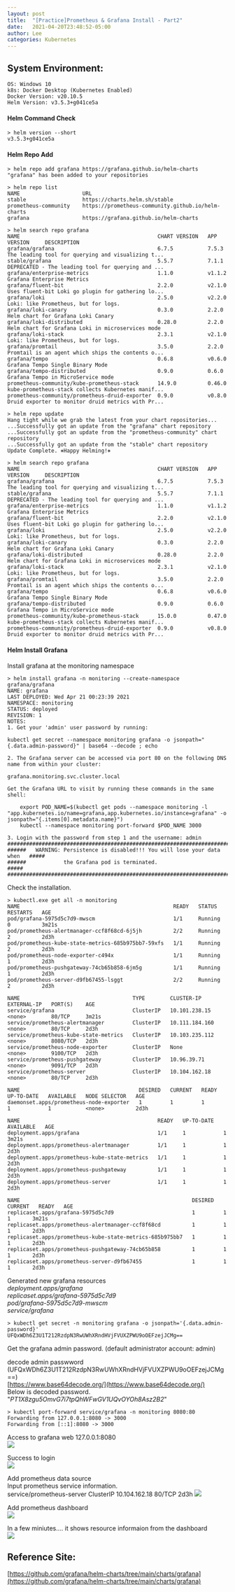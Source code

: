 ```yaml
---
layout: post
title:  "[Practice]Prometheus & Grafana Install - Part2"
date:   2021-04-20T23:48:52-05:00
author: Lee
categories: Kubernetes
---
```


## System Environment:
    OS: Windows 10 
    k8s: Docker Desktop (Kubernetes Enabled)
    Docker Version: v20.10.5
    Helm Version: v3.5.3+g041ce5a



#### Helm Command Check 
    > helm version --short
    v3.5.3+g041ce5a

#### Helm Repo Add 
    > helm repo add grafana https://grafana.github.io/helm-charts
    "grafana" has been added to your repositories

    > helm repo list
    NAME                    URL
    stable                  https://charts.helm.sh/stable
    prometheus-community    https://prometheus-community.github.io/helm-charts
    grafana                 https://grafana.github.io/helm-charts

    > helm search repo grafana
    NAME                                            CHART VERSION   APP VERSION     DESCRIPTION
    grafana/grafana                                 6.7.5           7.5.3           The leading tool for querying and visualizing t...
    stable/grafana                                  5.5.7           7.1.1           DEPRECATED - The leading tool for querying and ...
    grafana/enterprise-metrics                      1.1.0           v1.1.2          Grafana Enterprise Metrics
    grafana/fluent-bit                              2.2.0           v2.1.0          Uses fluent-bit Loki go plugin for gathering lo...
    grafana/loki                                    2.5.0           v2.2.0          Loki: like Prometheus, but for logs.
    grafana/loki-canary                             0.3.0           2.2.0           Helm chart for Grafana Loki Canary
    grafana/loki-distributed                        0.28.0          2.2.0           Helm chart for Grafana Loki in microservices mode
    grafana/loki-stack                              2.3.1           v2.1.0          Loki: like Prometheus, but for logs.
    grafana/promtail                                3.5.0           2.2.0           Promtail is an agent which ships the contents o...
    grafana/tempo                                   0.6.8           v0.6.0          Grafana Tempo Single Binary Mode
    grafana/tempo-distributed                       0.9.0           0.6.0           Grafana Tempo in MicroService mode
    prometheus-community/kube-prometheus-stack      14.9.0          0.46.0          kube-prometheus-stack collects Kubernetes manif...
    prometheus-community/prometheus-druid-exporter  0.9.0           v0.8.0          Druid exporter to monitor druid metrics with Pr...

    > helm repo update
    Hang tight while we grab the latest from your chart repositories...
    ...Successfully got an update from the "grafana" chart repository
    ...Successfully got an update from the "prometheus-community" chart repository
    ...Successfully got an update from the "stable" chart repository
    Update Complete. ⎈Happy Helming!⎈
    
    > helm search repo grafana
    NAME                                            CHART VERSION   APP VERSION     DESCRIPTION
    grafana/grafana                                 6.7.5           7.5.3           The leading tool for querying and visualizing t...
    stable/grafana                                  5.5.7           7.1.1           DEPRECATED - The leading tool for querying and ...
    grafana/enterprise-metrics                      1.1.0           v1.1.2          Grafana Enterprise Metrics
    grafana/fluent-bit                              2.2.0           v2.1.0          Uses fluent-bit Loki go plugin for gathering lo...
    grafana/loki                                    2.5.0           v2.2.0          Loki: like Prometheus, but for logs.
    grafana/loki-canary                             0.3.0           2.2.0           Helm chart for Grafana Loki Canary
    grafana/loki-distributed                        0.28.0          2.2.0           Helm chart for Grafana Loki in microservices mode
    grafana/loki-stack                              2.3.1           v2.1.0          Loki: like Prometheus, but for logs.
    grafana/promtail                                3.5.0           2.2.0           Promtail is an agent which ships the contents o...
    grafana/tempo                                   0.6.8           v0.6.0          Grafana Tempo Single Binary Mode
    grafana/tempo-distributed                       0.9.0           0.6.0           Grafana Tempo in MicroService mode
    prometheus-community/kube-prometheus-stack      15.0.0          0.47.0          kube-prometheus-stack collects Kubernetes manif...
    prometheus-community/prometheus-druid-exporter  0.9.0           v0.8.0          Druid exporter to monitor druid metrics with Pr...

 

#### Helm Install Grafana

Install grafana at the monitoring namespace  

    > helm install grafana -n monitoring --create-namespace grafana/grafana
    NAME: grafana
    LAST DEPLOYED: Wed Apr 21 00:23:39 2021
    NAMESPACE: monitoring
    STATUS: deployed
    REVISION: 1
    NOTES:
    1. Get your 'admin' user password by running:

    kubectl get secret --namespace monitoring grafana -o jsonpath="{.data.admin-password}" | base64 --decode ; echo

    2. The Grafana server can be accessed via port 80 on the following DNS name from within your cluster:

    grafana.monitoring.svc.cluster.local

    Get the Grafana URL to visit by running these commands in the same shell:

        export POD_NAME=$(kubectl get pods --namespace monitoring -l "app.kubernetes.io/name=grafana,app.kubernetes.io/instance=grafana" -o jsonpath="{.items[0].metadata.name}")
        kubectl --namespace monitoring port-forward $POD_NAME 3000

    3. Login with the password from step 1 and the username: admin
    #################################################################################
    ######   WARNING: Persistence is disabled!!! You will lose your data when   #####
    ######            the Grafana pod is terminated.                            #####
    #################################################################################



Check the installation.  

    > kubectl.exe get all -n monitoring
    NAME                                                 READY   STATUS    RESTARTS   AGE
    pod/grafana-5975d5c7d9-mwscm                         1/1     Running   0          3m21s
    pod/prometheus-alertmanager-ccf8f68cd-6j5jh          2/2     Running   2          2d3h
    pod/prometheus-kube-state-metrics-685b975bb7-59xfs   1/1     Running   2          2d3h
    pod/prometheus-node-exporter-c494x                   1/1     Running   1          2d3h
    pod/prometheus-pushgateway-74cb65b858-6jm5g          1/1     Running   1          2d3h
    pod/prometheus-server-d9fb67455-lsggt                2/2     Running   2          2d3h

    NAME                                    TYPE        CLUSTER-IP       EXTERNAL-IP   PORT(S)    AGE
    service/grafana                         ClusterIP   10.101.238.15    <none>        80/TCP     3m21s
    service/prometheus-alertmanager         ClusterIP   10.111.184.160   <none>        80/TCP     2d3h
    service/prometheus-kube-state-metrics   ClusterIP   10.103.235.112   <none>        8080/TCP   2d3h
    service/prometheus-node-exporter        ClusterIP   None             <none>        9100/TCP   2d3h
    service/prometheus-pushgateway          ClusterIP   10.96.39.71      <none>        9091/TCP   2d3h
    service/prometheus-server               ClusterIP   10.104.162.18    <none>        80/TCP     2d3h

    NAME                                      DESIRED   CURRENT   READY   UP-TO-DATE   AVAILABLE   NODE SELECTOR   AGE
    daemonset.apps/prometheus-node-exporter   1         1         1       1            1           <none>          2d3h

    NAME                                            READY   UP-TO-DATE   AVAILABLE   AGE
    deployment.apps/grafana                         1/1     1            1           3m21s
    deployment.apps/prometheus-alertmanager         1/1     1            1           2d3h
    deployment.apps/prometheus-kube-state-metrics   1/1     1            1           2d3h
    deployment.apps/prometheus-pushgateway          1/1     1            1           2d3h
    deployment.apps/prometheus-server               1/1     1            1           2d3h

    NAME                                                       DESIRED   CURRENT   READY   AGE
    replicaset.apps/grafana-5975d5c7d9                         1         1         1       3m21s
    replicaset.apps/prometheus-alertmanager-ccf8f68cd          1         1         1       2d3h
    replicaset.apps/prometheus-kube-state-metrics-685b975bb7   1         1         1       2d3h
    replicaset.apps/prometheus-pushgateway-74cb65b858          1         1         1       2d3h
    replicaset.apps/prometheus-server-d9fb67455                1         1         1       2d3h

Generated new grafana resources   
 _deployment.apps/grafana_  
 _replicaset.apps/grafana-5975d5c7d9_  
 _pod/grafana-5975d5c7d9-mwscm_  
 _service/grafana_  

    > kubectl get secret -n monitoring grafana -o jsonpath='{.data.admin-password}'
    UFQxWDh6Z3U1T212RzdpN3RwUWhXRndHVjFVUXZPWU9oOEFzejJCMg==
Get the grafana admin password. (default administrator account: admin)
    
decode admin passwword (UFQxWDh6Z3U1T212RzdpN3RwUWhXRndHVjFVUXZPWU9oOEFzejJCMg==)  
[https://www.base64decode.org/](https://www.base64decode.org/)  
Below is decoded password.
 "_PT1X8zgu5OmvG7i7tpQhWFwGV1UQvOYOh8Asz2B2_"  


    > kubectl port-forward service/grafana -n monitoring 8080:80
    Forwarding from 127.0.0.1:8080 -> 3000
    Forwarding from [::1]:8080 -> 3000

Access to grafana web 127.0.0.1:8080  
<img src="/assets/kubernetes/20210421/grafana_login.PNG">


Success to login  
<img src="/assets/kubernetes/20210421/grafana_main.PNG">


Add prometheus data source  
Input prometheus service information.   
    service/prometheus-server               ClusterIP   10.104.162.18    <none>        80/TCP     2d3h
<img src="/assets/kubernetes/20210421/grafana_add_prometheus_1.PNG">

Add prometheus dashboard    
<img src="/assets/kubernetes/20210421/grafana_add_prometheus_2.PNG">

In a few miniutes....  it shows resource informaion from the dashboard  
<img src="/assets/kubernetes/20210421/grafana_add_prometheus_3.PNG">


## Reference Site:
[https://github.com/grafana/helm-charts/tree/main/charts/grafana](https://github.com/grafana/helm-charts/tree/main/charts/grafana)